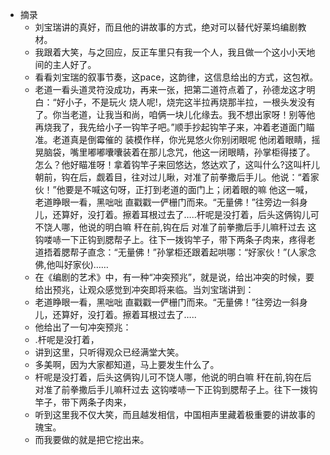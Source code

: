 - 摘录
    - 刘宝瑞讲的真好，而且他的讲故事的方式，绝对可以替代好莱坞编剧教材。
    - 我跟着大笑，与之回应，反正车里只有我一个人，我且做一个这小小天地间的主人好了。
    - 看看刘宝瑞的叙事节奏，这pace，这韵律，这信息给出的方式，这包袱。
    - 老道一看头道灵符没成功，再来一张，把第二道符点着了，孙德龙这才明白：“好小子，不是玩火 烧人呢!，烧完这半拉再烧那半拉，一根头发没有了。你当老道，让我当和尚，咱俩一块儿化缘去。我不想出家呀！别等他再烧我了，我先给小子一钩竿子吧。”顺手抄起钩竿子来，冲着老道面门瞄准。老道真是倒霉催的 装模作样，你光晃悠火你别闭眼呢 他闭着眼睛，摇晃脑袋，嘴里嘟嘟囔囔装着在那儿念咒，他这一闭眼睛，孙掌柜得搂了。怎么？他好瞄准呀！拿着钩竿子来回悠达，悠达欢了，这叫什么?这叫杆儿朝前，钩在后，觑着目，往对过儿瞅，对准了前拳撒后手儿。他说：“着家伙！”他要是不喊这句呀，正打到老道的面门上；闭着眼的嘛 他这一喊，老道睁眼一看，黑咄咄 直戳戳一俨栅门而来。“无量佛！”往旁边一斜身儿，还算好，没打着。擦着耳根过去了…..杆呢是没打着，后头这俩钩儿可不饶人哪，他说的明白嘛 秆在前,钩在后 对准了前拳撒后手儿嘛秆过去 这钩喽哧一下正钩到腮帮子上。往下一拨钩竿子，带下两条子肉来，疼得老道捂着腮帮子直念：“无量佛！”孙掌柜还跟着起哄哪：“好家伙！”(人家念佛,他叫好家伙)……
    - 在《编剧的艺术》中，有一种“冲突预兆”，就是说，给出冲突的时候，要给出预兆，让观众感觉到冲突即将来临。当刘宝瑞讲到：
    - 老道睁眼一看，黑咄咄 直戳戳一俨栅门而来。“无量佛！”往旁边一斜身儿，还算好，没打着。擦着耳根过去了…..
    - 他给出了一句冲突预兆：
    - .杆呢是没打着，
    - 讲到这里，只听得观众已经满堂大笑。
    - 多美啊，因为大家都知道，马上要发生什么了。
    - 杆呢是没打着，后头这俩钩儿可不饶人哪，他说的明白嘛 秆在前,钩在后 对准了前拳撒后手儿嘛秆过去 这钩喽哧一下正钩到腮帮子上。往下一拨钩竿子，带下两条子肉来，
    - 听到这里我不仅大笑，而且越发相信，中国相声里藏着极重要的讲故事的瑰宝。
    - 而我要做的就是把它挖出来。
